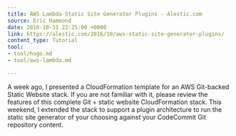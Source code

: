 ```yaml
---
title: AWS Lambda Static Site Generator Plugins - Alestic.com
source: Eric Hammond
date: 2016-10-31 22:25:00 +0000
link: https://alestic.com/2016/10/aws-static-site-generator-plugins/
content_type: Tutorial
tool:
- tool/hugo.md
- tool/aws-lambda.md

---
```

A week ago, I presented a CloudFormation template for an AWS Git-backed Static Website stack. If you are not familiar with it, please review the features of this complete Git + static website CloudFormation stack. This weekend, I extended the stack to support a plugin architecture to run the static site generator of your choosing against your CodeCommit Git repository content.
